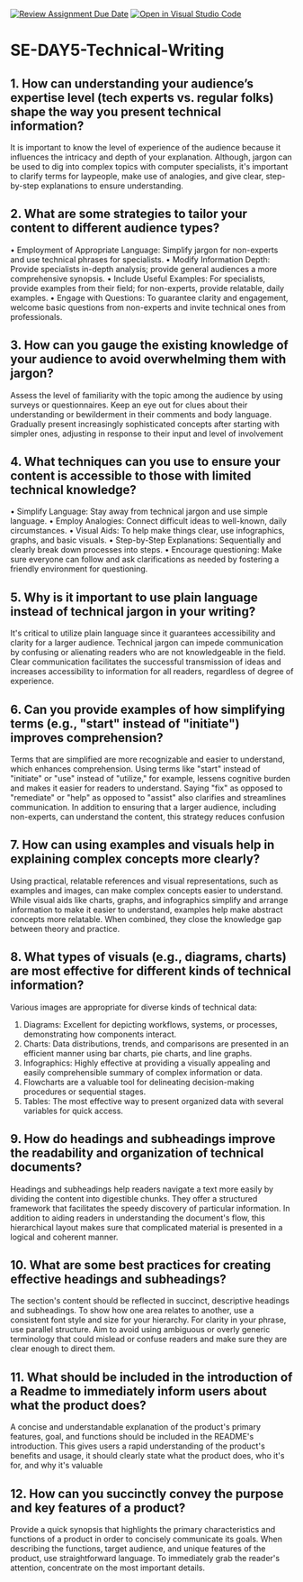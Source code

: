 [![Review Assignment Due Date](https://classroom.github.com/assets/deadline-readme-button-22041afd0340ce965d47ae6ef1cefeee28c7c493a6346c4f15d667ab976d596c.svg)](https://classroom.github.com/a/zsAR-pyY)
[![Open in Visual Studio Code](https://classroom.github.com/assets/open-in-vscode-2e0aaae1b6195c2367325f4f02e2d04e9abb55f0b24a779b69b11b9e10269abc.svg)](https://classroom.github.com/online_ide?assignment_repo_id=15685654&assignment_repo_type=AssignmentRepo)
# SE-DAY5-Technical-Writing
## 1. How can understanding your audience’s expertise level (tech experts vs. regular folks) shape the way you present technical information?
It is important to know the level of experience of the audience because it influences the intricacy and depth of your explanation. Although, jargon can be used to dig into complex topics with computer specialists, it's important to clarify terms for laypeople, make use of analogies, and give clear, step-by-step explanations to ensure understanding.
## 2. What are some strategies to tailor your content to different audience types?
• Employment of Appropriate Language: Simplify jargon for non-experts and use technical phrases for specialists. 
• Modify Information Depth: Provide specialists in-depth analysis; provide general audiences a more comprehensive synopsis.
• Include Useful Examples: For specialists, provide examples from their field; for non-experts, provide relatable, daily examples. 
• Engage with Questions: To guarantee clarity and engagement, welcome basic questions from non-experts and invite technical ones from professionals. 

## 3. How can you gauge the existing knowledge of your audience to avoid overwhelming them with jargon?
Assess the level of familiarity with the topic among the audience by using surveys or questionnaires. Keep an eye out for clues about their understanding or bewilderment in their comments and body language. Gradually present increasingly sophisticated concepts after starting with simpler ones, adjusting in response to their input and level of involvement
## 4. What techniques can you use to ensure your content is accessible to those with limited technical knowledge?
• Simplify Language: Stay away from technical jargon and use simple language. 
• Employ Analogies: Connect difficult ideas to well-known, daily circumstances.
• Visual Aids: To help make things clear, use infographics, graphs, and basic visuals. 
• Step-by-Step Explanations: Sequentially and clearly break down processes into steps. 
• Encourage questioning: Make sure everyone can follow and ask clarifications as needed by fostering a friendly environment for questioning. 

## 5. Why is it important to use plain language instead of technical jargon in your writing?
It's critical to utilize plain language since it guarantees accessibility and clarity for a larger audience. Technical jargon can impede communication by confusing or alienating readers who are not knowledgeable in the field. Clear communication facilitates the successful transmission of ideas and increases accessibility to information for all readers, regardless of degree of experience.
## 6. Can you provide examples of how simplifying terms (e.g., "start" instead of "initiate") improves comprehension?
Terms that are simplified are more recognizable and easier to understand, which enhances comprehension. Using terms like "start" instead of "initiate" or "use" instead of "utilize," for example, lessens cognitive burden and makes it easier for readers to understand. Saying "fix" as opposed to "remediate" or "help" as opposed to "assist" also clarifies and streamlines communication. In addition to ensuring that a larger audience, including non-experts, can understand the content, this strategy reduces confusion
## 7. How can using examples and visuals help in explaining complex concepts more clearly?
Using practical, relatable references and visual representations, such as examples and images, can make complex concepts easier to understand. While visual aids like charts, graphs, and infographics simplify and arrange information to make it easier to understand, examples help make abstract concepts more relatable. When combined, they close the knowledge gap between theory and practice.
## 8. What types of visuals (e.g., diagrams, charts) are most effective for different kinds of technical information?
Various images are appropriate for diverse kinds of technical data:
1. Diagrams: Excellent for depicting workflows, systems, or processes, demonstrating how components interact. 
2. Charts: Data distributions, trends, and comparisons are presented in an efficient manner using bar charts, pie charts, and line graphs.
3. Infographics: Highly effective at providing a visually appealing and easily comprehensible summary of complex information or data. 
4. Flowcharts are a valuable tool for delineating decision-making procedures or sequential stages. 
5. Tables: The most effective way to present organized data with several variables for quick access. 

## 9. How do headings and subheadings improve the readability and organization of technical documents?
Headings and subheadings help readers navigate a text more easily by dividing the content into digestible chunks. They offer a structured framework that facilitates the speedy discovery of particular information. In addition to aiding readers in understanding the document's flow, this hierarchical layout makes sure that complicated material is presented in a logical and coherent manner.
## 10. What are some best practices for creating effective headings and subheadings?
The section's content should be reflected in succinct, descriptive headings and subheadings. To show how one area relates to another, use a consistent font style and size for your hierarchy. For clarity in your phrase, use parallel structure. Aim to avoid using ambiguous or overly generic terminology that could mislead or confuse readers and make sure they are clear enough to direct them.
## 11. What should be included in the introduction of a Readme to immediately inform users about what the product does?
A concise and understandable explanation of the product's primary features, goal, and functions should be included in the README's introduction. This gives users a rapid understanding of the product's benefits and usage, it should clearly state what the product does, who it's for, and why it's valuable
## 12. How can you succinctly convey the purpose and key features of a product?
Provide a quick synopsis that highlights the primary characteristics and functions of a product in order to concisely communicate its goals. When describing the functions, target audience, and unique features of the product, use straightforward language. To immediately grab the reader's attention, concentrate on the most important details.
